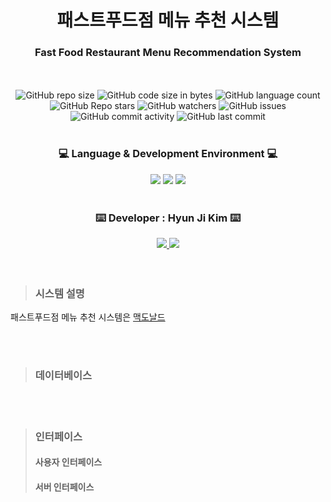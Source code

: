 # <div align=center> 패스트푸드점 메뉴 추천 시스템 </div>
### <div align=center> Fast Food Restaurant Menu Recommendation System
 </div>

<div align=center>
	<br />
	<br />
  <img alt="GitHub repo size" src="https://img.shields.io/github/repo-size/HJK02130/Fast-Food-Restaurant-Menu-Recommendation-System?style=flat-square">
  <img alt="GitHub code size in bytes" src="https://img.shields.io/github/languages/code-size/HJK02130/Fast-Food-Restaurant-Menu-Recommendation-System?style=flat-square">
  <img alt="GitHub language count" src="https://img.shields.io/github/languages/count/HJK02130/Fast-Food-Restaurant-Menu-Recommendation-System?style=flat-square">
  <br />
  <img alt="GitHub Repo stars" src="https://img.shields.io/github/stars/HJK02130/Fast-Food-Restaurant-Menu-Recommendation-System?style=social">
  <img alt="GitHub watchers" src="https://img.shields.io/github/watchers/HJK02130/Fast-Food-Restaurant-Menu-Recommendation-System?style=social">
  <img alt="GitHub issues" src="https://img.shields.io/github/issues/HJK02130/Fast-Food-Restaurant-Menu-Recommendation-System?style=flat-square">
  <br />
  <img alt="GitHub commit activity" src="https://img.shields.io/github/commit-activity/y/HJK02130/Fast-Food-Restaurant-Menu-Recommendation-System?style=flat-square">
  <img alt="GitHub last commit" src="https://img.shields.io/github/last-commit/HJK02130/Fast-Food-Restaurant-Menu-Recommendation-System?style=flat-square">
  </div>
<br />

### <div align=center> :computer: Language & Development Environment :computer: </div>
<div align=center>
  <img src="https://img.shields.io/badge/MySQL-4479A1?style=flat-square&logo=MySQL&logoColor=white"/> 
	<img src="https://img.shields.io/badge/Python-3766AB?style=flat-square&logo=Python&logoColor=white"/> 
	<img src="https://img.shields.io/badge/VisualStudio-5C2D91?style=flat-square&logo=VisualStudio&logoColor=white"/> </div>

<br />

### <div align=center> :keyboard: Developer : Hyun Ji Kim :keyboard: </div>
<div align=center>
	<a href="mailto:hjk02130@gmail.com"> <img src ="https://img.shields.io/badge/Gmail-EA4335.svg?&style=flat-squar&logo=Gmail&logoColor=white"/> </a> 
	<a href = "https://github.com/HJK02130"> <img src ="https://img.shields.io/badge/Github-181717.svg?&style=flat-squar&logo=Github&logoColor=white"/> </a> </div>

<br />
<br />

> ### 시스템 설명
패스트푸드점 메뉴 추천 시스템은 [맥도날드](https://www.mcdonalds.co.kr/kor/menu/list.do)

<br />
<br />

> ### 데이터베이스

<br />
<br />

> ### 인터페이스
> #### 사용자 인터페이스
> 
> #### 서버 인터페이스
> 
